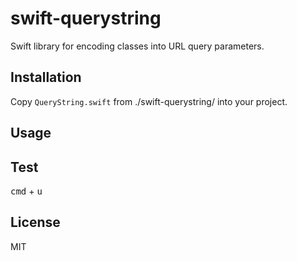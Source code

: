 
# swift-querystring

Swift library for encoding classes into URL query parameters.

## Installation

Copy `QueryString.swift` from ./swift-querystring/ into your project.

## Usage



## Test

<kbd>cmd</kbd> + <kbd>u</kbd>

## License

MIT
